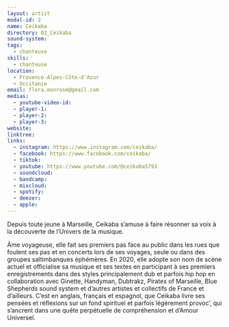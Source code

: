 ```yaml
---
layout: artist
modal-id: 2
name: Ceikaba
directory: 02_Ceikaba
sound-system: 
tags: 
  - chanteuse
skills: 
  - chanteuse
location:
  - Provence-Alpes-Côte-d'Azur
  - Occitanie
email: flora.monrose@gmail.com
medias:
  - youtube-video-id: 
  - player-1: 
  - player-2: 
  - player-3: 
website: 
linktree: 
links:
  - instagram: https://www.instagram.com/ceikaba/
  - facebook: https://www.facebook.com/ceikaba/
  - tiktok: 
  - youtube: https://www.youtube.com/@ceikaba5793
  - soundcloud: 
  - bandcamp: 
  - mixcloud: 
  - spotify: 
  - deezer: 
  - apple: 
---
```


Depuis toute jeune à Marseille, Ceikaba s’amuse à faire résonner sa voix à la découverte de l’Univers de la musique.

Âme voyageuse, elle fait ses premiers pas face au public dans les rues que foulent ses pas et en concerts lors de ses voyages, seule ou dans des groupes saltimbanques éphémères. En 2020, elle adopte son nom de scène actuel et officialise sa musique et ses textes en participant à ses premiers enregistrements dans des styles principalement dub et parfois hip hop en collaboration avec Ginette, Handyman, Dubtrakz, Pirates of Marseille, Blue Shepherds sound system et d’autres artistes et collectifs de France et d’ailleurs.
C’est en anglais, français et espagnol, que Ceikaba livre ses pensées et réflexions sur un fond spirituel et parfois légèrement provoc’, qui s’ancrent dans une quête perpétuelle de compréhension et d’Amour Universel.
